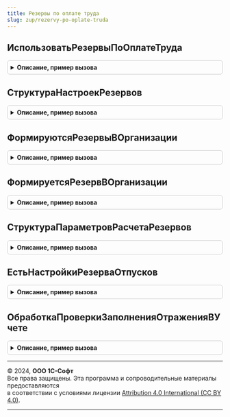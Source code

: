 ```yaml
---
title: Резервы по оплате труда
slug: zup/rezervy-po-oplate-truda
---
```



## ИспользоватьРезервыПоОплатеТруда
<details style="margin: 1em 0; padding: 0.5em; border: 1px solid #ccc; border-radius: 6px;">

<summary style="font-weight: bold; cursor: pointer;">Описание, пример вызова</summary>

```bsl

// Возвращает признак того, что используется новая подсистема учета резервов
//
// Возвращаемое значение:
//  Булево - признак использования подсистемы
//
Функция ИспользоватьРезервыПоОплатеТруда() Экспорт
```

Пример вызова
```bsl
Результат = РезервыПоОплатеТруда.ИспользоватьРезервыПоОплатеТруда() 
```
</details>

## СтруктураНастроекРезервов
<details style="margin: 1em 0; padding: 0.5em; border: 1px solid #ccc; border-radius: 6px;">

<summary style="font-weight: bold; cursor: pointer;">Описание, пример вызова</summary>

```bsl

// Возвращает структуру настроек резервов
//
// Возвращаемое значение:
//  Структура - описанная в методе
//
Функция СтруктураНастроекРезервов() Экспорт
```

Пример вызова
```bsl
Результат = РезервыПоОплатеТруда.СтруктураНастроекРезервов() 
```
</details>

## ФормируютсяРезервыВОрганизации
<details style="margin: 1em 0; padding: 0.5em; border: 1px solid #ccc; border-radius: 6px;">

<summary style="font-weight: bold; cursor: pointer;">Описание, пример вызова</summary>

```bsl

// Возвращает информацию о том, начисляются ли резервы в организации в заданном периоде
//
// Параметры:
//   Организация - Спр.Организации.СправочникСсылка - Организация.
//   Период      - Дата - Период дат.
//
// Возвращаемое значение:
//  Булево - Истина- начисляются хоть какие-то резервы, Ложь - никаких резервов не начисляется
//
Функция ФормируютсяРезервыВОрганизации(Организация, Период) Экспорт
```

Пример вызова
```bsl
Результат = РезервыПоОплатеТруда.ФормируютсяРезервыВОрганизации(Организация, Период) 
```
</details>

## ФормируетсяРезервВОрганизации
<details style="margin: 1em 0; padding: 0.5em; border: 1px solid #ccc; border-radius: 6px;">

<summary style="font-weight: bold; cursor: pointer;">Описание, пример вызова</summary>

```bsl

// Возвращает информацию о том, начисляется ли конкретный резерв в организации в заданном периоде
//
// Параметры:
//   Организация - Спр.Организации.СправочникСсылка - Организация.
//   Резерв      - Спр.Резервы.СправочникСсылка - Резерв.
//   Период      - Дата - Период дат.
//
// Возвращаемое значение:
//  Булево - Истина- начисляются хоть какие-то резервы, Ложь - никаких резервов не начисляется
//
Функция ФормируетсяРезервВОрганизации(Организация, Резерв, Период) Экспорт
```

Пример вызова
```bsl
Результат = РезервыПоОплатеТруда.ФормируетсяРезервВОрганизации(Организация, Резерв, Период) 
```
</details>

## СтруктураПараметровРасчетаРезервов
<details style="margin: 1em 0; padding: 0.5em; border: 1px solid #ccc; border-radius: 6px;">

<summary style="font-weight: bold; cursor: pointer;">Описание, пример вызова</summary>

```bsl

// Возвращает структуру параметров для расчета резервов
//
// Возвращаемое значение:
//  Структура - описанная в методе
//
Функция СтруктураПараметровРасчетаРезервов() Экспорт
```

Пример вызова
```bsl
Результат = РезервыПоОплатеТруда.СтруктураПараметровРасчетаРезервов() 
```
</details>

## ЕстьНастройкиРезерваОтпусков
<details style="margin: 1em 0; padding: 0.5em; border: 1px solid #ccc; border-radius: 6px;">

<summary style="font-weight: bold; cursor: pointer;">Описание, пример вызова</summary>

```bsl

// Возвращает признак того, что в настройках расчета резервов по оплате труда
// есть настройки резерва по отпускам
//
// Параметры:
//   Организация - Спр.Организации.СправочникСсылка - Организация.
//   Период      - Дата - Период дат.
//
// Возвращаемое значение:
//  Булево - Истина - есть настройки резервов отпусков, Ложь - настройка отсутствует
//
Функция ЕстьНастройкиРезерваОтпусков(Организация, Период) Экспорт
```

Пример вызова
```bsl
Результат = РезервыПоОплатеТруда.ЕстьНастройкиРезерваОтпусков(Организация, Период) 
```
</details>

## ОбработкаПроверкиЗаполненияОтраженияВУчете
<details style="margin: 1em 0; padding: 0.5em; border: 1px solid #ccc; border-radius: 6px;">

<summary style="font-weight: bold; cursor: pointer;">Описание, пример вызова</summary>

```bsl

// Проверяет реквизиты документа отражения в учете.
// Формирует массив непроверяемых реквизитов.
// Параметры:
//   ЭтотОбъект                         - ДокументОбъект - документ отражения в учете
//   Отказ                              - Булево, призанк отказа от записи
//   ПроверяемыеРеквизиты               - массив имен проверяемых реквизитов
//   МассивНепроверяемыхРеквизитов      - массив имен непроверяемых реквизитов
//
Процедура ОбработкаПроверкиЗаполненияОтраженияВУчете(ЭтотОбъект, Отказ, ПроверяемыеРеквизиты, МассивНепроверяемыхРеквизитов) Экспорт
```

Пример вызова
```bsl
РезервыПоОплатеТруда.ОбработкаПроверкиЗаполненияОтраженияВУчете(ЭтотОбъект, Отказ, ПроверяемыеРеквизиты, МассивНепроверяемыхРеквизитов) 
```
</details>

---

© 2024, **ООО 1С-Софт**  
Все права защищены. Эта программа и сопроводительные материалы предоставляются  
в соответствии с условиями лицензии [Attribution 4.0 International (CC BY 4.0)](https://creativecommons.org/licenses/by/4.0/legalcode).

---
